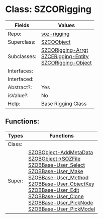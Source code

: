 
# Class:	SZCORigging

| Fields | Values |
| --------- | --------- |
| Repo: | [soz-rigging](/repos/soz-rigging.html) |
| Superclass: | [SZCOObject](SZCOObject.html) |
| Subclasses: | [SZCORigging-Arrgt](SZCORigging-Arrgt.html) <br> [SZCERigging-Entity](SZCERigging-Entity.html) <br> [SZCORigging-Object](SZCORigging-Object.html) |
| Interfaces: |  |
| Interfaced: |  |
| Abstract?: | Yes |
| isValue?: | No |
| Help: | Base Rigging Class |


## Functions:

| Types | Functions |
| --------- | --------- |
| Class: |  |
| Super: | [SZOBObject-AddMetaData](SZOBObject.html) <br> [SZOBObject->SOZFile](SZOBObject.html) <br> [SZOBBase-User_Select](SZOBBase.html) <br> [SZOBBase-User_Make](SZOBBase.html) <br> [SZOBBase-User_Method](SZOBBase.html) <br> [SZOBBase-User_ObjectKey](SZOBBase.html) <br> [SZOBBase-User_Edit](SZOBBase.html) <br> [SZOBBase-User_Clone](SZOBBase.html) <br> [SZOBBase-User_PickNode](SZOBBase.html) <br> [SZOBBase-User_PickModel](SZOBBase.html) |


